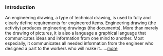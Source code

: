 ### Introduction
An engineering drawing, a type of technical drawing, is used to fully and clearly define requirements for engineered items. Engineering drawing (the activity) produces engineering drawings (the documents). More than merely the drawing of pictures, it is also a language a graphical language that communicates ideas and information from one mind to another. Most especially, it communicates all needed information from the engineer who designed a part to the workers who will make it......[more](https://en.wikipedia.org/wiki/Engineering_drawing)